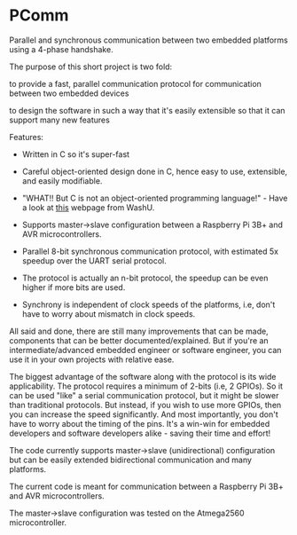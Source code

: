 # PComm
Parallel and synchronous communication between two embedded platforms using a 4-phase handshake.

The purpose of this short project is two fold:

to provide a fast, parallel communication protocol for communication between two embedded devices

to design the software in such a way that it's easily extensible so that it can support many new features

Features:
* Written in C so it's super-fast
	
* Careful object-oriented design done in C, hence easy to use, extensible, and easily modifiable.

* "WHAT!! But C is not an object-oriented programming language!" - Have a look at [this](http://faculty.washington.edu/gmobus/Academics/TCES202/Moodle/OO-ProgrammingInC.html) webpage from WashU.

* Supports master->slave configuration between a Raspberry Pi 3B+ and AVR microcontrollers.

* Parallel 8-bit synchronous communication protocol, with estimated 5x speedup over the UART serial protocol.

* The protocol is actually an n-bit protocol, the speedup can be even higher if more bits are used.

* Synchrony is independent of clock speeds of the platforms, i.e, don't have to worry about mismatch in clock speeds.



All said and done, there are still many improvements that can be made, components that can be better documented/explained. But if you're an intermediate/advanced embedded engineer or software engineer, you can use it in your own projects with relative ease.


The biggest advantage of the software along with the protocol is its wide applicability. The protocol requires a minimum of 2-bits (i.e, 2 GPIOs). So it can be used "like" a serial communication protocol, but it might be slower than traditional protocols. But instead, if you wish to use more GPIOs, then you can increase the speed significantly. And most importantly, you don't have to worry about the timing of the pins. It's a win-win for embedded developers and software developers alike - saving their time and effort!

The code currently supports master->slave (unidirectional) configuration but can be easily extended bidirectional communication and many platforms.

The current code is meant for communication between a Raspberry Pi 3B+ and AVR microcontrollers.

The master->slave configuration was tested on the Atmega2560 microcontroller.

